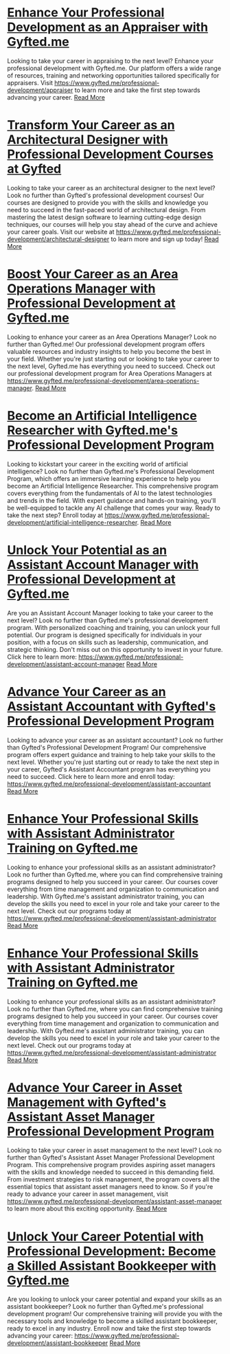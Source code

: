 # [Enhance Your Professional Development as an Appraiser with Gyfted.me](https://www.gyfted.me/professional-development/appraiser)

Looking to take your career in appraising to the next level? Enhance your professional development with Gyfted.me. Our platform offers a wide range of resources, training and networking opportunities tailored specifically for appraisers. Visit https://www.gyfted.me/professional-development/appraiser to learn more and take the first step towards advancing your career. [Read More](https://www.gyfted.me/professional-development/appraiser)

# [Transform Your Career as an Architectural Designer with Professional Development Courses at Gyfted](https://www.gyfted.me/professional-development/architectural-designer)

Looking to take your career as an architectural designer to the next level? Look no further than Gyfted's professional development courses! Our courses are designed to provide you with the skills and knowledge you need to succeed in the fast-paced world of architectural design. From mastering the latest design software to learning cutting-edge design techniques, our courses will help you stay ahead of the curve and achieve your career goals. Visit our website at https://www.gyfted.me/professional-development/architectural-designer to learn more and sign up today! [Read More](https://www.gyfted.me/professional-development/architectural-designer)

# [Boost Your Career as an Area Operations Manager with Professional Development at Gyfted.me](https://www.gyfted.me/professional-development/area-operations-manager)

Looking to enhance your career as an Area Operations Manager? Look no further than Gyfted.me! Our professional development program offers valuable resources and industry insights to help you become the best in your field. Whether you're just starting out or looking to take your career to the next level, Gyfted.me has everything you need to succeed. Check out our professional development program for Area Operations Managers at https://www.gyfted.me/professional-development/area-operations-manager. [Read More](https://www.gyfted.me/professional-development/area-operations-manager)

# [Become an Artificial Intelligence Researcher with Gyfted.me's Professional Development Program](https://www.gyfted.me/professional-development/artificial-intelligence-researcher)

Looking to kickstart your career in the exciting world of artificial intelligence? Look no further than Gyfted.me's Professional Development Program, which offers an immersive learning experience to help you become an Artificial Intelligence Researcher. This comprehensive program covers everything from the fundamentals of AI to the latest technologies and trends in the field. With expert guidance and hands-on training, you'll be well-equipped to tackle any AI challenge that comes your way. Ready to take the next step? Enroll today at https://www.gyfted.me/professional-development/artificial-intelligence-researcher. [Read More](https://www.gyfted.me/professional-development/artificial-intelligence-researcher)

# [Unlock Your Potential as an Assistant Account Manager with Professional Development at Gyfted.me](https://www.gyfted.me/professional-development/assistant-account-manager)

Are you an Assistant Account Manager looking to take your career to the next level? Look no further than Gyfted.me's professional development program. With personalized coaching and training, you can unlock your full potential. Our program is designed specifically for individuals in your position, with a focus on skills such as leadership, communication, and strategic thinking. Don't miss out on this opportunity to invest in your future. Click here to learn more: https://www.gyfted.me/professional-development/assistant-account-manager [Read More](https://www.gyfted.me/professional-development/assistant-account-manager)

# [Advance Your Career as an Assistant Accountant with Gyfted's Professional Development Program](https://www.gyfted.me/professional-development/assistant-accountant)

Looking to advance your career as an assistant accountant? Look no further than Gyfted's Professional Development Program! Our comprehensive program offers expert guidance and training to help take your skills to the next level. Whether you're just starting out or ready to take the next step in your career, Gyfted's Assistant Accountant program has everything you need to succeed. Click here to learn more and enroll today: https://www.gyfted.me/professional-development/assistant-accountant [Read More](https://www.gyfted.me/professional-development/assistant-accountant)

# [Enhance Your Professional Skills with Assistant Administrator Training on Gyfted.me](https://www.gyfted.me/professional-development/assistant-administrator)

Looking to enhance your professional skills as an assistant administrator? Look no further than Gyfted.me, where you can find comprehensive training programs designed to help you succeed in your career. Our courses cover everything from time management and organization to communication and leadership. With Gyfted.me's assistant administrator training, you can develop the skills you need to excel in your role and take your career to the next level. Check out our programs today at https://www.gyfted.me/professional-development/assistant-administrator [Read More](https://www.gyfted.me/professional-development/assistant-administrator)

# [Enhance Your Professional Skills with Assistant Administrator Training on Gyfted.me](https://www.gyfted.me/professional-development/assistant-administrator)

Looking to enhance your professional skills as an assistant administrator? Look no further than Gyfted.me, where you can find comprehensive training programs designed to help you succeed in your career. Our courses cover everything from time management and organization to communication and leadership. With Gyfted.me's assistant administrator training, you can develop the skills you need to excel in your role and take your career to the next level. Check out our programs today at https://www.gyfted.me/professional-development/assistant-administrator [Read More](https://www.gyfted.me/professional-development/assistant-administrator)

# [Advance Your Career in Asset Management with Gyfted's Assistant Asset Manager Professional Development Program](https://www.gyfted.me/professional-development/assistant-asset-manager)

Looking to take your career in asset management to the next level? Look no further than Gyfted's Assistant Asset Manager Professional Development Program. This comprehensive program provides aspiring asset managers with the skills and knowledge needed to succeed in this demanding field. From investment strategies to risk management, the program covers all the essential topics that assistant asset managers need to know. So if you're ready to advance your career in asset management, visit https://www.gyfted.me/professional-development/assistant-asset-manager to learn more about this exciting opportunity. [Read More](https://www.gyfted.me/professional-development/assistant-asset-manager)

# [Unlock Your Career Potential with Professional Development: Become a Skilled Assistant Bookkeeper with Gyfted.me](https://www.gyfted.me/professional-development/assistant-bookkeeper)

Are you looking to unlock your career potential and expand your skills as an assistant bookkeeper? Look no further than Gyfted.me's professional development program! Our comprehensive training will provide you with the necessary tools and knowledge to become a skilled assistant bookkeeper, ready to excel in any industry. Enroll now and take the first step towards advancing your career: https://www.gyfted.me/professional-development/assistant-bookkeeper [Read More](https://www.gyfted.me/professional-development/assistant-bookkeeper)

